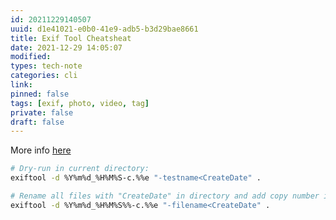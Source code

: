 ```yaml
---
id: 20211229140507
uuid: d1e41021-e0b0-41e9-adb5-b3d29bae8661
title: Exif Tool Cheatsheat
date: 2021-12-29 14:05:07
modified: 
types: tech-note
categories: cli
link: 
pinned: false
tags: [exif, photo, video, tag]
private: false
draft: false
---
```


More info [here](https://exiftool.org/filename.html)

```sh
# Dry-run in current directory:
exiftool -d %Y%m%d_%H%M%S-c.%%e "-testname<CreateDate" .

# Rename all files with "CreateDate" in directory and add copy number if required:
exiftool -d %Y%m%d_%H%M%S%%-c.%%e "-filename<CreateDate" .
```
